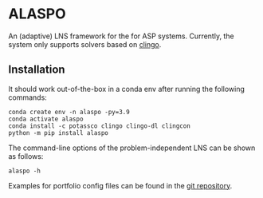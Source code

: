 # ALASPO

An (adaptive) LNS framework for the for ASP systems. Currently, the system only supports solvers based on [clingo](https://potassco.org/). 

## Installation

It should work out-of-the-box in a conda env after running the following commands:
```
conda create env -n alaspo -py=3.9
conda activate alaspo
conda install -c potassco clingo clingo-dl clingcon
python -m pip install alaspo
```

The command-line options of the problem-independent LNS can be shown as follows:
```
alaspo -h
```

Examples for portfolio config files can be found in the [git repository](https://gitlab.tuwien.ac.at/kbs/BAI/alaspo).
